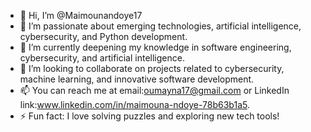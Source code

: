 - 👋 Hi, I’m @Maimounandoye17
- 👀 I’m passionate about emerging technologies, artificial intelligence, cybersecurity, and Python development.
- 🌱 I’m currently deepening my knowledge in software engineering, cybersecurity, and artificial intelligence.
- 💞️ I’m looking to collaborate on projects related to cybersecurity, machine learning, and innovative software development.
- 📫 You can reach me at  email:oumayna17@gmail.com or LinkedIn link:www.linkedin.com/in/maimouna-ndoye-78b63b1a5.
- ⚡ Fun fact: I love solving puzzles and exploring new tech tools!

<!---
Maimounandoye17/Maimounandoye17 is a ✨ special ✨ repository because its `README.md` (this file) appears on your GitHub profile.
You can click the Preview link to take a look at your changes.
--->
